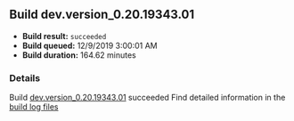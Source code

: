 ## Build dev.version_0.20.19343.01
- **Build result:** `succeeded`
- **Build queued:** 12/9/2019 3:00:01 AM
- **Build duration:** 164.62 minutes
### Details
Build [dev.version_0.20.19343.01](https://winappstudio.visualstudio.com/web/build.aspx?pcguid=a4ef43be-68ce-4195-a619-079b4d9834c2&builduri=vstfs%3a%2f%2f%2fBuild%2fBuild%2f32225) succeeded
Find detailed information in the [build log files]()
